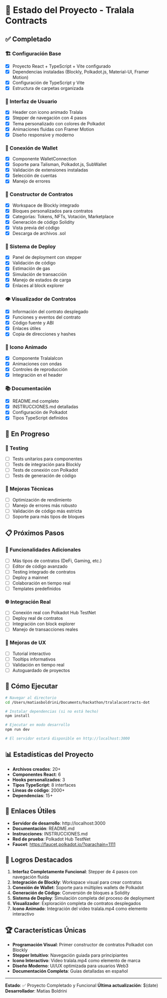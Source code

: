 # 🎵 Estado del Proyecto - Tralala Contracts

## ✅ Completado

### 🏗️ Configuración Base

- [x] Proyecto React + TypeScript + Vite configurado
- [x] Dependencias instaladas (Blockly, Polkadot.js, Material-UI, Framer Motion)
- [x] Configuración de TypeScript y Vite
- [x] Estructura de carpetas organizada

### 🎨 Interfaz de Usuario

- [x] Header con icono animado Tralala
- [x] Stepper de navegación con 4 pasos
- [x] Tema personalizado con colores de Polkadot
- [x] Animaciones fluidas con Framer Motion
- [x] Diseño responsive y moderno

### 🔗 Conexión de Wallet

- [x] Componente WalletConnection
- [x] Soporte para Talisman, Polkadot.js, SubWallet
- [x] Validación de extensiones instaladas
- [x] Selección de cuentas
- [x] Manejo de errores

### 🧩 Constructor de Contratos

- [x] Workspace de Blockly integrado
- [x] Bloques personalizados para contratos
- [x] Categorías: Tokens, NFTs, Votación, Marketplace
- [x] Generación de código Solidity
- [x] Vista previa del código
- [x] Descarga de archivos .sol

### 🚀 Sistema de Deploy

- [x] Panel de deployment con stepper
- [x] Validación de código
- [x] Estimación de gas
- [x] Simulación de transacción
- [x] Manejo de estados de carga
- [x] Enlaces al block explorer

### 👁️ Visualizador de Contratos

- [x] Información del contrato desplegado
- [x] Funciones y eventos del contrato
- [x] Código fuente y ABI
- [x] Enlaces útiles
- [x] Copia de direcciones y hashes

### 🎵 Icono Animado

- [x] Componente TralalaIcon
- [x] Animaciones con ondas
- [x] Controles de reproducción
- [x] Integración en el header

### 📚 Documentación

- [x] README.md completo
- [x] INSTRUCCIONES.md detalladas
- [x] Configuración de Polkadot
- [x] Tipos TypeScript definidos

## 🔄 En Progreso

### 🧪 Testing

- [ ] Tests unitarios para componentes
- [ ] Tests de integración para Blockly
- [ ] Tests de conexión con Polkadot
- [ ] Tests de generación de código

### 🔧 Mejoras Técnicas

- [ ] Optimización de rendimiento
- [ ] Manejo de errores más robusto
- [ ] Validación de código más estricta
- [ ] Soporte para más tipos de bloques

## 📋 Próximos Pasos

### 🎯 Funcionalidades Adicionales

- [ ] Más tipos de contratos (DeFi, Gaming, etc.)
- [ ] Editor de código avanzado
- [ ] Testing integrado de contratos
- [ ] Deploy a mainnet
- [ ] Colaboración en tiempo real
- [ ] Templates predefinidos

### 🌐 Integración Real

- [ ] Conexión real con Polkadot Hub TestNet
- [ ] Deploy real de contratos
- [ ] Integración con block explorer
- [ ] Manejo de transacciones reales

### 🎨 Mejoras de UX

- [ ] Tutorial interactivo
- [ ] Tooltips informativos
- [ ] Validación en tiempo real
- [ ] Autoguardado de proyectos

## 🚀 Cómo Ejecutar

```bash
# Navegar al directorio
cd /Users/matiasboldrini/Documents/hackathon/tralalacontracts-dot

# Instalar dependencias (si no está hecho)
npm install

# Ejecutar en modo desarrollo
npm run dev

# El servidor estará disponible en http://localhost:3000
```

## 📊 Estadísticas del Proyecto

- **Archivos creados**: 20+
- **Componentes React**: 6
- **Hooks personalizados**: 3
- **Tipos TypeScript**: 8 interfaces
- **Líneas de código**: 2000+
- **Dependencias**: 15+

## 🔗 Enlaces Útiles

- **Servidor de desarrollo**: http://localhost:3000
- **Documentación**: README.md
- **Instrucciones**: INSTRUCCIONES.md
- **Red de prueba**: Polkadot Hub TestNet
- **Faucet**: https://faucet.polkadot.io/?parachain=1111

## 🎉 Logros Destacados

1. **Interfaz Completamente Funcional**: Stepper de 4 pasos con navegación fluida
2. **Integración de Blockly**: Workspace visual para crear contratos
3. **Conexión de Wallet**: Soporte para múltiples wallets de Polkadot
4. **Generación de Código**: Conversión de bloques a Solidity
5. **Sistema de Deploy**: Simulación completa del proceso de deployment
6. **Visualizador**: Exploración completa de contratos desplegados
7. **Icono Animado**: Integración del video tralala.mp4 como elemento interactivo

## 🏆 Características Únicas

- **Programación Visual**: Primer constructor de contratos Polkadot con Blockly
- **Stepper Intuitivo**: Navegación guiada para principiantes
- **Icono Interactivo**: Video tralala.mp4 como elemento de marca
- **Diseño Moderno**: UI/UX optimizada para usuarios Web3
- **Documentación Completa**: Guías detalladas en español

---

**Estado**: ✅ Proyecto Completado y Funcional
**Última actualización**: $(date)
**Desarrollador**: Matias Boldrini





